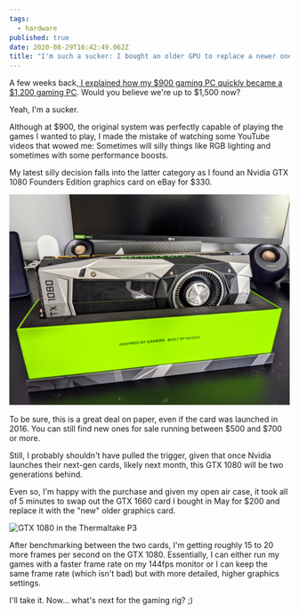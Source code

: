 ```yaml
---
tags:
  - hardware
published: true
date: 2020-08-29T16:42:49.062Z
title: "I'm such a sucker: I bought an older GPU to replace a newer one"
---
```

A few weeks back,[ I explained how my $900 gaming PC quickly became a $1,200 gaming PC](https://www.kctofel.com/2020-07-31-I-was-so-wrong-dont-build-your-own-PC/). Would you believe we're up to $1,500 now?

Yeah, I'm a sucker.

Although at $900, the original system was perfectly capable of playing the games I wanted to play, I made the mistake of watching some YouTube videos that wowed me: Sometimes will silly things like RGB lighting and sometimes with some performance boosts.

My latest silly decision falls into the latter category as I found an Nvidia GTX 1080 Founders Edition graphics card on eBay for $330.

![](../src/images/nvidia-gtx-1080-founders-edition.jpg "Nvidia GTX 1080 Founders Edition")

To be sure, this is a great deal on paper, even if the card was launched in 2016. You can still find new ones for sale running between $500 and $700 or more. 

Still, I probably shouldn't have pulled the trigger, given that once Nvidia launches their next-gen cards, likely next month, this GTX 1080 will be two generations behind.

Even so, I'm happy with the purchase and given my open air case, it took all of 5 minutes to swap out the GTX 1660 card I bought in May for $200 and replace it with the "new" older graphics card.

![](../src/images/gtx-1080-installed.jpg "GTX 1080 in the Thermaltake P3")

After benchmarking between the two cards, I'm getting roughly 15 to 20 more frames per second on the GTX 1080. Essentially, I can either run my games with a faster frame rate on my 144fps monitor or I can keep the same frame rate (which isn't bad) but with more detailed, higher graphics settings.

I'll take it. Now... what's next for the gaming rig? ;)